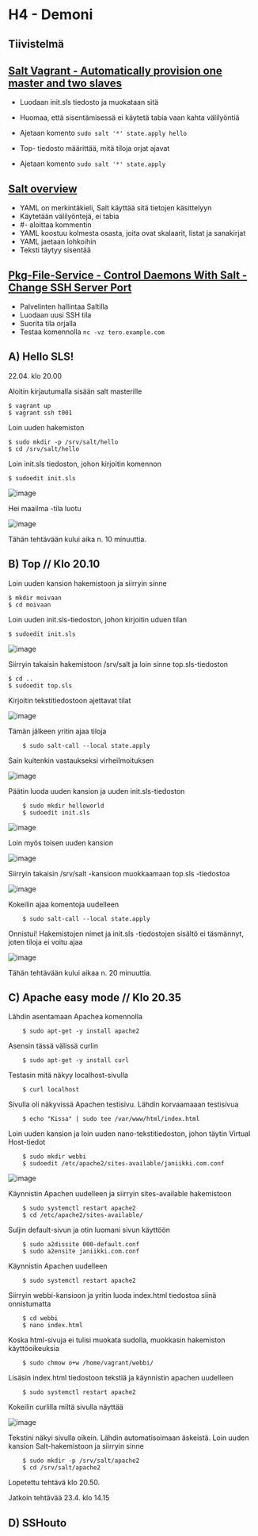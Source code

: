 # H4 - Demoni

## Tiivistelmä

## [Salt Vagrant - Automatically provision one master and two slaves](https://terokarvinen.com/2023/salt-vagrant/#infra-as-code---your-wishes-as-a-text-file)

- Luodaan init.sls tiedosto ja muokataan sitä
- Huomaa, että sisentämisessä ei käytetä tabia vaan kahta välilyöntiä
- Ajetaan komento ```sudo salt '*' state.apply hello```

- Top- tiedosto määrittää, mitä tiloja orjat ajavat
- Ajetaan komento ```sudo salt '*' state.apply```

## [Salt overview](https://docs.saltproject.io/salt/user-guide/en/latest/topics/overview.html#rules-of-yaml)

- YAML on merkintäkieli, Salt käyttää sitä tietojen käsittelyyn
- Käytetään välilyöntejä, ei tabia
- #- aloittaa kommentin
- YAML koostuu kolmesta osasta, joita ovat skalaarit, listat ja sanakirjat
- YAML jaetaan lohkoihin
- Teksti täytyy sisentää

## [Pkg-File-Service - Control Daemons With Salt - Change SSH Server Port](https://terokarvinen.com/2018/04/03/pkg-file-service-control-daemons-with-salt-change-ssh-server-port/?fromSearch=karvinen%20salt%20ssh)

- Palvelinten hallintaa Saltilla
- Luodaan uusi SSH tila
- Suorita tila orjalla
- Testaa komennolla ```nc -vz tero.example.com```



## A) Hello SLS!

22.04. klo 20.00

Aloitin kirjautumalla sisään salt masterille

    $ vagrant up
    $ vagrant ssh t001

Loin uuden hakemiston

    $ sudo mkdir -p /srv/salt/hello
    $ cd /srv/salt/hello

Loin init.sls tiedoston, johon kirjoitin komennon

    $ sudoedit init.sls
    
![image](https://github.com/bhd471/Palvelinten-hallinta/assets/148760837/0febe42b-d80e-4736-b7af-9199725c0d07)

Hei maailma -tila luotu

![image](https://github.com/bhd471/Palvelinten-hallinta/assets/148760837/868c575f-8284-4c34-bad7-f89d0c8b4adf)

Tähän tehtävään kului aika n. 10 minuuttia.

## B) Top // Klo 20.10

Loin uuden kansion hakemistoon ja siirryin sinne

    $ mkdir moivaan
    $ cd moivaan

Loin uuden init.sls-tiedoston, johon kirjoitin uduen tilan

    $ sudoedit init.sls

![image](https://github.com/bhd471/Palvelinten-hallinta/assets/148760837/c9091216-5339-4503-bdf2-f0fba0ddb26c)

Siirryin takaisin hakemistoon /srv/salt ja loin sinne top.sls-tiedoston

    $ cd ..
    $ sudoedit top.sls

Kirjoitin tekstitiedostoon ajettavat tilat 

![image](https://github.com/bhd471/Palvelinten-hallinta/assets/148760837/73be53cb-39f7-4b04-8ee0-fc0272cc0d66)

Tämän jälkeen yritin ajaa tiloja 

        $ sudo salt-call --local state.apply

Sain kuitenkin vastaukseksi virheilmoituksen 

![image](https://github.com/bhd471/Palvelinten-hallinta/assets/148760837/e8705bd5-5937-4273-ae28-d21a31d446ff)

Päätin luoda uuden kansion ja uuden init.sls-tiedoston

        $ sudo mkdir helloworld
        $ sudoedit init.sls

![image](https://github.com/bhd471/Palvelinten-hallinta/assets/148760837/9a804e5e-2fe7-4c38-8078-e6c506a59aa2)

Loin myös toisen uuden kansion



![image](https://github.com/bhd471/Palvelinten-hallinta/assets/148760837/bceece3c-2fd7-4436-b7b8-c3e48e0632a2)

Siirryin takaisin /srv/salt -kansioon muokkaamaan top.sls -tiedostoa

![image](https://github.com/bhd471/Palvelinten-hallinta/assets/148760837/633c198f-3ccc-4e51-8464-c2b46285c31f)

Kokeilin ajaa komentoja uudelleen 

        $ sudo salt-call --local state.apply

Onnistui! Hakemistojen nimet ja init.sls -tiedostojen sisältö ei täsmännyt, joten tiloja ei voitu ajaa

![image](https://github.com/bhd471/Palvelinten-hallinta/assets/148760837/995fc100-aa27-45f2-8d43-ac8cd5ea190e)

Tähän tehtävään kului aikaa n. 20 minuuttia.

## C) Apache easy mode // Klo 20.35

Lähdin asentamaan Apachea komennolla

        $ sudo apt-get -y install apache2

Asensin tässä välissä curlin

        $ sudo apt-get -y install curl 

Testasin mitä näkyy localhost-sivulla

        $ curl localhost

Sivulla oli näkyvissä Apachen testisivu. Lähdin korvaamaaan testisivua

        $ echo "Kissa" | sudo tee /var/www/html/index.html

Loin uuden kansion ja loin uuden nano-tekstitiedoston, johon täytin Virtual Host-tiedot

        $ sudo mkdir webbi
        $ sudoedit /etc/apache2/sites-available/janiikki.com.conf

![image](https://github.com/bhd471/Palvelinten-hallinta/assets/148760837/930cb7bc-5ddf-4ca9-922b-cefd27ecd1ae)

Käynnistin Apachen uudelleen ja siirryin sites-available hakemistoon

        $ sudo systemctl restart apache2
        $ cd /etc/apache2/sites-available/

Suljin default-sivun ja otin luomani sivun käyttöön

        $ sudo a2dissite 000-default.conf
        $ sudo a2ensite janiikki.com.conf 


Käynnistin Apachen uudelleen

        $ sudo systemctl restart apache2

Siirryin webbi-kansioon ja yritin luoda index.html tiedostoa siinä onnistumatta

        $ cd webbi
        $ nano index.html

Koska html-sivuja ei tulisi muokata sudolla, muokkasin hakemiston käyttöoikeuksia

        $ sudo chmow o+w /home/vagrant/webbi/

Lisäsin index.html tiedostoon tekstiä ja käynnistin apachen uudelleen

        $ sudo systemctl restart apache2

Kokeilin curlilla miltä sivulla näyttää

![image](https://github.com/bhd471/Palvelinten-hallinta/assets/148760837/15646622-f279-444f-82cc-c3947c9895d9)

Tekstini näkyi sivulla oikein. Lähdin automatisoimaan äskeistä. Loin uuden kansion Salt-hakemistoon ja siirryin sinne

        $ sudo mkdir -p /srv/salt/apache2
        $ cd /srv/salt/apache2

    
Lopetettu tehtävä klo 20.50.

Jatkoin tehtävää 23.4. klo 14.15


## D) SSHouto


